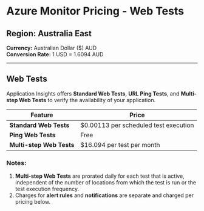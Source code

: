# Azure Monitor Pricing - Web Tests  
  
## Region: Australia East    
**Currency:** Australian Dollar ($) AUD    
**Conversion Rate:** 1 USD = 1.6094 AUD    
  
---  
  
## Web Tests  
Application Insights offers **Standard Web Tests**, **URL Ping Tests**, and **Multi-step Web Tests** to verify the availability of your application.  
  
| Feature               | Price                                   |  
|-----------------------|-----------------------------------------|  
| **Standard Web Tests** | $0.00113 per scheduled test execution  |  
| **Ping Web Tests**     | Free                                   |  
| **Multi-step Web Tests** | $16.094 per test per month            |  
  
### Notes:  
1. **Multi-step Web Tests** are prorated daily for each test that is active, independent of the number of locations from which the test is run or the test execution frequency.  
2. Charges for **alert rules** and **notifications** are separate and charged per pricing below.  
